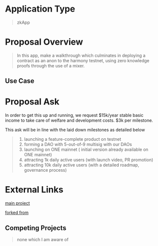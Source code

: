 # Application Type

> zkApp

# Proposal Overview

>  In this app, make a walkthrough which culminates in deploying a contract as an anon to the harmony testnet, using zero knowledge proofs through the use of a mixer.

## Use Case

# Proposal Ask

In order to get this up and running, we request $15k/year stable basic income to take care of welfare and development costs. $3k per milestone.

This ask will be in line with the laid down milestones as detailed below

> 1. launching a feature-complete product on testnet
> 2. forming a DAO with 5-out-of-9 multisig with our DAOs
> 3. launching on ONE mainnet ( initial version already available on ONE mainnet)
> 4. attracting 1k daily active users (with launch video, PR promotion)
> 5. attracting 10k daily active users (with a detailed roadmap, governance process)

# External Links

[main project](https://github.com/alienflip/degenDeploy)

[forked from](https://github.com/webb-tools/tornado-core)

## Competing Projects

> none which I am aware of

#
